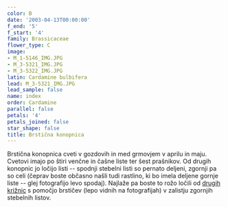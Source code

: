 ```yaml
---
color: B
date: '2003-04-13T00:00:00'
f_end: '5'
f_start: '4'
family: Brassicaceae
flower_type: C
image:
- M_1-5146_IMG.JPG
- M_3-5321_IMG.JPG
- M_3-5322_IMG.JPG
latin: Cardamine bulbifera
lead: M_3-5321_IMG.JPG
lead_sample: false
name: index
order: Cardamine
parallel: false
petals: '4'
petals_joined: false
star_shape: false
title: Brstična konopnica
---
```

Brstična konopnica cveti v gozdovih in med grmovjem v aprilu in maju. Cvetovi imajo po štiri venčne in čašne liste ter šest prašnikov. Od drugih konopnic jo ločijo listi -- spodnji stebelni listi so pernato deljeni, zgornji pa so celi (čeprav boste občasno našli tudi rastlino, ki bo imela deljene gornje liste -- glej fotografijo levo spodaj). Najlaže pa boste to rožo ločili od [drugih križnic](../l_brassicaceae.htm) s pomočjo brstičev (lepo vidnih na fotografijah) v zalistju zgornjih stebelnih listov.
